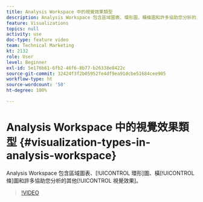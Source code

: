 ```yaml
---
title: Analysis Workspace 中的視覺效果類型
description: Analysis Workspace 包含區域圖表、環形圖、橫條圖和許多協助您分析的其他視覺效果。
feature: Visualizations
topics: null
activity: use
doc-type: feature video
team: Technical Marketing
kt: 2132
role: User
level: Beginner
exl-id: 5e176b61-6fb2-46f6-8b77-b26338e8422c
source-git-commit: 32424f3f2b05952fe4df9ea91dcbe51684cee905
workflow-type: ht
source-wordcount: '50'
ht-degree: 100%

---
```


# Analysis Workspace 中的視覺效果類型 {#visualization-types-in-analysis-workspace}

Analysis Workspace 包含區域圖表、[!UICONTROL 環形]圖、橫[!UICONTROL 條]圖和許多協助您分析的其他[!UICONTROL 視覺效果]。

>[!VIDEO](https://video.tv.adobe.com/v/23994/?quality=12)
